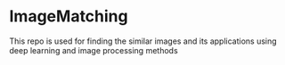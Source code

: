 # ImageMatching
This repo is used for finding the similar images and its applications using deep learning and image processing methods
